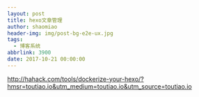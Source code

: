 ```yaml
---
layout: post
title: hexo文章管理
author: shaomiao
header-img: img/post-bg-e2e-ux.jpg
tags:
  - 博客系统
abbrlink: 3900
date: 2017-10-21 00:00:00
---
```

http://hahack.com/tools/dockerize-your-hexo/?hmsr=toutiao.io&utm_medium=toutiao.io&utm_source=toutiao.io
